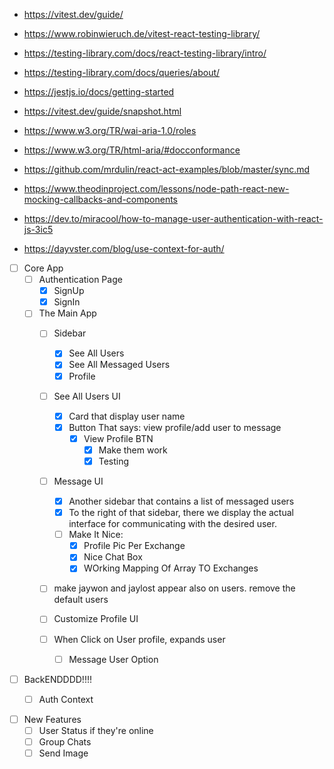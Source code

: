 - https://vitest.dev/guide/
- https://www.robinwieruch.de/vitest-react-testing-library/
- https://testing-library.com/docs/react-testing-library/intro/
- https://testing-library.com/docs/queries/about/
- https://jestjs.io/docs/getting-started
- https://vitest.dev/guide/snapshot.html
- https://www.w3.org/TR/wai-aria-1.0/roles
- https://www.w3.org/TR/html-aria/#docconformance
- https://github.com/mrdulin/react-act-examples/blob/master/sync.md
- https://www.theodinproject.com/lessons/node-path-react-new-mocking-callbacks-and-components

- https://dev.to/miracool/how-to-manage-user-authentication-with-react-js-3ic5
- https://dayvster.com/blog/use-context-for-auth/

- [ ] Core App
    - [ ] Authentication Page
        - [X] SignUp
        - [X] SignIn

    - [ ] The Main App
        - [ ] Sidebar
            - [X] See All Users
            - [X] See All Messaged Users
            - [X] Profile

        - [ ] See All Users UI
            - [X] Card that display user name
            - [X] Button That says: view profile/add user to message
                - [X] View Profile BTN
                    - [X] Make them work
                    - [X] Testing

        - [ ] Message UI
            - [X] Another sidebar that contains a list of messaged users
            - [X] To the right of that sidebar, there we display the actual interface
            for communicating with the desired user.
            - [ ] Make It Nice:
                - [X] Profile Pic Per Exchange
                - [X] Nice Chat Box
                - [X] WOrking Mapping Of Array TO Exchanges

        - [ ] make jaywon and jaylost appear also on users. remove the default users

        - [ ] Customize Profile UI
        
        - [ ] When Click on User profile, expands user
            - [ ] Message User Option


- [ ] BackENDDDD!!!!
    - [ ] Auth Context


- [ ] New Features
    - [ ] User Status if they're online
    - [ ] Group Chats
    - [ ] Send Image
